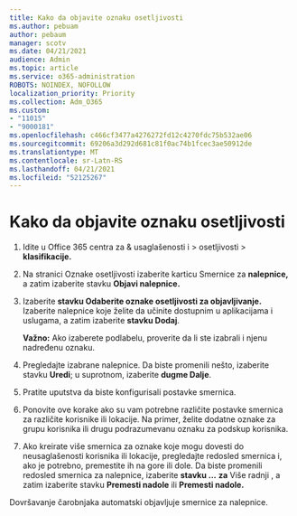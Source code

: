 ```yaml
---
title: Kako da objavite oznaku osetljivosti
ms.author: pebuam
author: pebaum
manager: scotv
ms.date: 04/21/2021
audience: Admin
ms.topic: article
ms.service: o365-administration
ROBOTS: NOINDEX, NOFOLLOW
localization_priority: Priority
ms.collection: Adm_O365
ms.custom:
- "11015"
- "9000181"
ms.openlocfilehash: c466cf3477a4276272fd12c4270fdc75b532ae06
ms.sourcegitcommit: 69206a3d292d681c81f0ac74b1fcec3ae50912de
ms.translationtype: MT
ms.contentlocale: sr-Latn-RS
ms.lasthandoff: 04/21/2021
ms.locfileid: "52125267"
---
```

# <a name="how-to-publish-a-sensitivity-label"></a>Kako da objavite oznaku osetljivosti

1. Idite u Office 365 centra za & usaglašenosti i > osetljivosti  >  **klasifikacije.**

1. Na stranici Oznake osetljivosti izaberite karticu Smernice za **nalepnice,** a zatim izaberite stavku **Objavi nalepnice.**

1. Izaberite **stavku Odaberite oznake osetljivosti za objavljivanje.** Izaberite nalepnice koje želite da učinite dostupnim u aplikacijama i uslugama, a zatim izaberite **stavku Dodaj**.

    **Važno:** Ako izaberete podlabelu, proverite da li ste izabrali i njenu nadređenu oznaku.

1. Pregledajte izabrane nalepnice. Da biste promenili nešto, izaberite stavku **Uredi**; u suprotnom, izaberite **dugme Dalje**.

1. Pratite uputstva da biste konfigurisali postavke smernica.

1. Ponovite ove korake ako su vam potrebne različite postavke smernica za različite korisnike ili lokacije. Na primer, želite dodatne oznake za grupu korisnika ili drugu podrazumevanu oznaku za podskup korisnika.

1. Ako kreirate više smernica za oznake koje mogu dovesti do neusaglašenosti korisnika ili lokacije, pregledajte redosled smernica i, ako je potrebno, premestite ih na gore ili dole. Da biste promenili redosled smernica za nalepnice, izaberite **stavku ...** **za** Više radnji , a zatim izaberite stavku **Premesti nadole** ili **Premesti nadole.**

Dovršavanje čarobnjaka automatski objavljuje smernice za nalepnice.